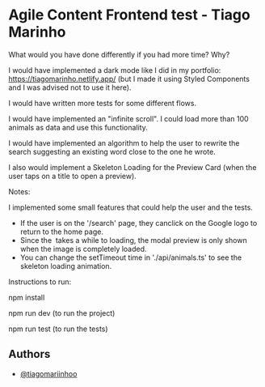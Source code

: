 
# Agile Content Frontend test - Tiago Marinho

What would you have done differently if you had more time? Why?

I would have implemented a dark mode like I did in my portfolio: https://tiagomarinho.netlify.app/ (but I made it using Styled Components and I was advised not to use it here).

I would have written more tests for some different flows.

I would have implemented an "infinite scroll". I could load more than 100 animals as data and use this functionality.

I would have implemented an algorithm to help the user to rewrite the search suggesting an existing word close to the one he wrote.

I also would implement a Skeleton Loading for the Preview Card (when the user taps on a title to open a preview).

Notes:

I implemented some small features that could help the user and the tests.

- If the user is on the '/search' page, they canclick on the Google logo to return to the home page.
- Since the <img> takes a while to loading, the modal preview is only shown when the image is completely loaded.
- You can change the setTimeout time in './api/animals.ts' to see the skeleton loading animation.

Instructions to run:

npm install

npm run dev (to run the project)

npm run test (to run the tests)


## Authors

- [@tiagomariinhoo](https://www.github.com/tiagomariinhoo)